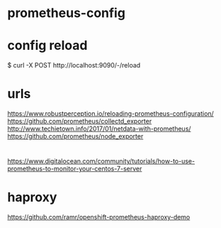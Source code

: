# prometheus-config
# config reload

 $ curl -X POST http://localhost:9090/-/reload


# urls
https://www.robustperception.io/reloading-prometheus-configuration/
https://github.com/prometheus/collectd_exporter
http://www.techietown.info/2017/01/netdata-with-prometheus/
https://github.com/prometheus/node_exporter
#
https://www.digitalocean.com/community/tutorials/how-to-use-prometheus-to-monitor-your-centos-7-server
# haproxy
https://github.com/ramr/openshift-prometheus-haproxy-demo
